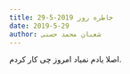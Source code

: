 ```yaml
---
title: خاطره روز 2019-5-29
date: 2019-5-29
author: شعبان محمد حسنی
---
```


اصلا یادم نمیاد امروز چی کار کردم.